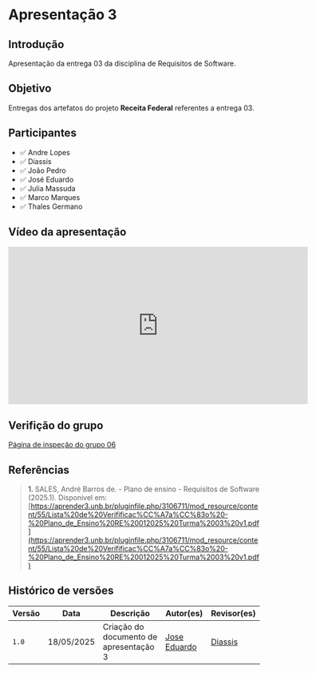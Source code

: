 # Apresentação 3

## Introdução 

Apresentação da entrega 03 da disciplina de Requisitos de Software. 

## Objetivo 

Entregas dos artefatos do projeto **Receita Federal** referentes a entrega 03. 

## Participantes 

- ✅ Andre Lopes
- ✅ Diassis
- ✅ João Pedro
- ✅ José Eduardo
- ✅ Julia Massuda
- ✅ Marco Marques
- ✅ Thales Germano

## Vídeo da apresentação

<iframe width="600" height="315" 
        src="https://www.youtube.com/embed/kS43nMh3qUc" 
        title="YouTube video player" 
        frameborder="0" 
        allow="accelerometer; autoplay; clipboard-write; encrypted-media; gyroscope; picture-in-picture; web-share" 
        referrerpolicy="strict-origin-when-cross-origin" 
        allowfullscreen>
</iframe>

## Verifição do grupo 

[Página de inspeção do grupo 06](https://requisitos-de-software.github.io/2025.1-ReceitaFederal/inspecao/entrega03/inspecao-grupo6-3/)


## Referências 

> <a>1.</a> SALES, André Barros de. - Plano de ensino - Requisitos de Software (2025.1). Disponivel em: [https://aprender3.unb.br/pluginfile.php/3106711/mod_resource/content/55/Lista%20de%20Verifificac%CC%A7a%CC%83o%20-%20Plano_de_Ensino%20RE%20012025%20Turma%2003%20v1.pdf](https://aprender3.unb.br/pluginfile.php/3106711/mod_resource/content/55/Lista%20de%20Verifificac%CC%A7a%CC%83o%20-%20Plano_de_Ensino%20RE%20012025%20Turma%2003%20v1.pdf)
>



## Histórico de versões
Versão |   Data  | Descrição | Autor(es) | Revisor(es)
------ | ---- | ------ | ---------- | ----------
`1.0` | 18/05/2025 | Criação do documento de apresentação 3 | [Jose Eduardo](https://github.com/jevprado) | [Diassis](https://github.com/Diaxiz) | 